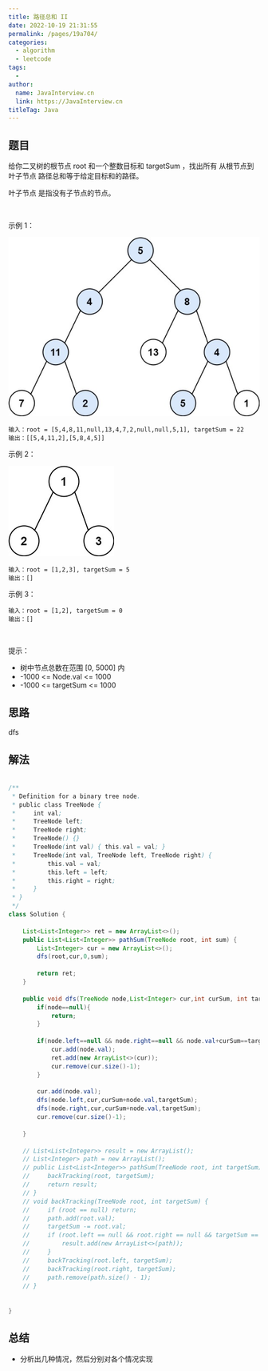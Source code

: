 ```yaml
---
title: 路径总和 II
date: 2022-10-19 21:31:55
permalink: /pages/19a704/
categories:
  - algorithm
  - leetcode
tags:
  - 
author: 
  name: JavaInterview.cn
  link: https://JavaInterview.cn
titleTag: Java
---
```



## 题目

给你二叉树的根节点 root 和一个整数目标和 targetSum ，找出所有 从根节点到叶子节点 路径总和等于给定目标和的路径。

叶子节点 是指没有子节点的节点。

 

示例 1：

![](../../../media/pictures/leetcode/pathsumii1.jpeg)

    输入：root = [5,4,8,11,null,13,4,7,2,null,null,5,1], targetSum = 22
    输出：[[5,4,11,2],[5,8,4,5]]
    
示例 2：

![](../../../media/pictures/leetcode/pathsum2.jpeg)

    输入：root = [1,2,3], targetSum = 5
    输出：[]
    
示例 3：

    输入：root = [1,2], targetSum = 0
    输出：[]
 

提示：

- 树中节点总数在范围 [0, 5000] 内
- -1000 <= Node.val <= 1000
- -1000 <= targetSum <= 1000


## 思路

dfs

## 解法
```java

/**
 * Definition for a binary tree node.
 * public class TreeNode {
 *     int val;
 *     TreeNode left;
 *     TreeNode right;
 *     TreeNode() {}
 *     TreeNode(int val) { this.val = val; }
 *     TreeNode(int val, TreeNode left, TreeNode right) {
 *         this.val = val;
 *         this.left = left;
 *         this.right = right;
 *     }
 * }
 */
class Solution {

    List<List<Integer>> ret = new ArrayList<>();
    public List<List<Integer>> pathSum(TreeNode root, int sum) {
        List<Integer> cur = new ArrayList<>();
        dfs(root,cur,0,sum);

        return ret;
    }

    public void dfs(TreeNode node,List<Integer> cur,int curSum, int targetSum) {
        if(node==null){
            return;
        }

        if(node.left==null && node.right==null && node.val+curSum==targetSum){
            cur.add(node.val);
            ret.add(new ArrayList<>(cur));
            cur.remove(cur.size()-1);
        }

        cur.add(node.val);
        dfs(node.left,cur,curSum+node.val,targetSum);
        dfs(node.right,cur,curSum+node.val,targetSum);
        cur.remove(cur.size()-1);

    }

    // List<List<Integer>> result = new ArrayList();
    // List<Integer> path = new ArrayList();
    // public List<List<Integer>> pathSum(TreeNode root, int targetSum) {
    //     backTracking(root, targetSum);
    //     return result;
    // }
    // void backTracking(TreeNode root, int targetSum) {
    //     if (root == null) return;
    //     path.add(root.val);
    //     targetSum -= root.val;
    //     if (root.left == null && root.right == null && targetSum == 0) {
    //         result.add(new ArrayList<>(path));
    //     }
    //     backTracking(root.left, targetSum);
    //     backTracking(root.right, targetSum);
    //     path.remove(path.size() - 1);
    // }


}
```

## 总结

- 分析出几种情况，然后分别对各个情况实现 
